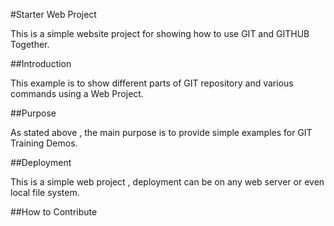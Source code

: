 #Starter Web Project

This is a simple website project for showing how to use GIT and GITHUB Together. 

##Introduction

This example is to show different parts of GIT repository and various commands using a Web Project.

##Purpose

As stated above , the main purpose is to provide simple examples for GIT Training Demos.

##Deployment

This is a simple web project , deployment can be on any web server or even local file system. 

##How to Contribute